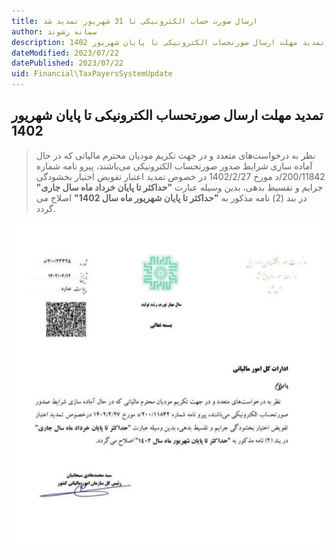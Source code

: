 ```yaml
---
title: ارسال صورت حساب الکترونیکی تا 31 شهریور تمدید شد
author: سمانه رشوند  
description: تمدید مهلت ارسال صورتحساب الکترونیکی تا پایان شهریور 1402
dateModified: 2023/07/22
datePublished: 2023/07/22
uid: Financial\TaxPayersSystemUpdate
---
```


## تمدید مهلت ارسال صورتحساب الکترونیکی تا پایان شهریور 1402

> نظر به درخواست‌های متعدد و در جهت تکریم مودیان محترم مالیاتی که در حال آماده سازی شرایط صدور صورتحساب الکترونیکی می‌باشند، پیرو نامه شماره 200/11842/د مورخ 1402/2/27 در خصوص تمدید اعتبار تفویض اختیار بخشودگی جرایم و تقسیط بدهی، بدین وسیله عبارت **"حداکثر تا پایان خرداد ماه سال جاری"** در بند (2) نامه مذکور به **"حداکثر تا پایان شهریور ماه سال 1402"** اصلاح می گردد.

![ارسال صورت حساب الکترونیکی تا 31 شهریور تمدید شد](./Images/Bakhshnameh.webp)
